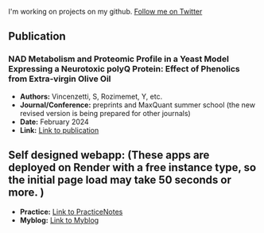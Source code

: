 I'm working on projects on my github. 
[Follow me on Twitter](https://x.com/Yusufrozimemet)

## Publication
### NAD Metabolism and Proteomic Profile in a Yeast Model Expressing a Neurotoxic polyQ Protein: Effect of Phenolics from Extra-virgin Olive Oil
- **Authors:** Vincenzetti, S, Rozimemet, Y, etc.
- **Journal/Conference:** preprints and MaxQuant summer school (the new revised version is being prepared for other journals)
- **Date:** February 2024
- **Link:** [Link to publication](https://www.preprints.org/manuscript/202402.1499/v1)

## Self designed webapp: (These apps are deployed on Render with a free instance type, so the initial page load may take 50 seconds or more. )
- **Practice:** [Link to PracticeNotes](practicenl.onrender.com)
- **Myblog:** [Link to Myblog](https://myblog-cctp.onrender.com/)



